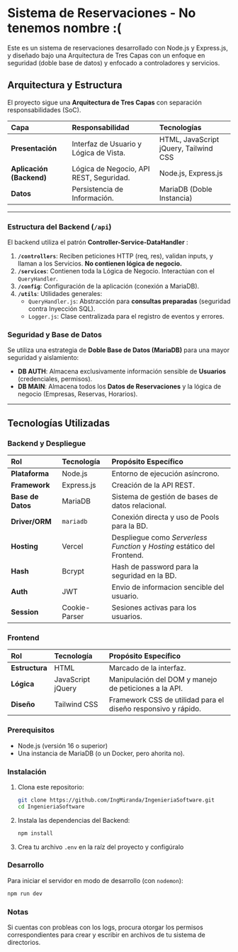 # Sistema de Reservaciones - No tenemos nombre :(

Este es un sistema de reservaciones desarrollado con Node.js y Express.js, y diseñado bajo una Arquitectura de Tres Capas con un enfoque en seguridad (doble base de datos) y enfocado a controladores y servicios.

## Arquitectura y Estructura

El proyecto sigue una **Arquitectura de Tres Capas** con separación responsabilidades (SoC).

| Capa                     | Responsabilidad                         | Tecnologías                           |
| :----------------------- | :-------------------------------------- | :------------------------------------ |
| **Presentación**         | Interfaz de Usuario y Lógica de Vista.  | HTML, JavaScript jQuery, Tailwind CSS |
| **Aplicación (Backend)** | Lógica de Negocio, API REST, Seguridad. | Node.js, Express.js                   |
| **Datos**                | Persistencia de Información.            | MariaDB (Doble Instancia)             |

---

### Estructura del Backend (`/api`)

El backend utiliza el patrón **Controller-Service-DataHandler** :

1.  **`/controllers`**: Reciben peticiones HTTP (req, res), validan inputs, y llaman a los Servicios. **No contienen lógica de negocio.**
2.  **`/services`**: Contienen toda la Lógica de Negocio. Interactúan con el `QueryHandler`.
3.  **`/config`**: Configuración de la aplicación (conexión a MariaDB).
4.  **`/utils`**: Utilidades generales:
    - `QueryHandler.js`: Abstracción para **consultas preparadas** (seguridad contra Inyección SQL).
    - `Logger.js`: Clase centralizada para el registro de eventos y errores.

### Seguridad y Base de Datos

Se utiliza una estrategia de **Doble Base de Datos (MariaDB)** para una mayor seguridad y aislamiento:

- **DB AUTH**: Almacena exclusivamente información sensible de **Usuarios** (credenciales, permisos).
- **DB MAIN**: Almacena todos los **Datos de Reservaciones** y la lógica de negocio (Empresas, Reservas, Horarios).

---

## Tecnologías Utilizadas

### Backend y Despliegue

| Rol               | Tecnología    | Propósito Específico                                                     |
| :---------------- | :------------ | :----------------------------------------------------------------------- |
| **Plataforma**    | Node.js       | Entorno de ejecución asíncrono.                                          |
| **Framework**     | Express.js    | Creación de la API REST.                                                 |
| **Base de Datos** | MariaDB       | Sistema de gestión de bases de datos relacional.                         |
| **Driver/ORM**    | `mariadb`     | Conexión directa y uso de Pools para la BD.                              |
| **Hosting**       | Vercel        | Despliegue como _Serverless Function_ y _Hosting_ estático del Frontend. |
| **Hash**          | Bcrypt        | Hash de password para la seguridad en la BD.                             |
| **Auth**          | JWT           | Envio de informacion sencible del usuario.                               |
| **Session**       | Cookie-Parser | Sesiones activas para los usuarios.                                      |

### Frontend

| Rol            | Tecnología        | Propósito Específico                                          |
| :------------- | :---------------- | :------------------------------------------------------------ |
| **Estructura** | HTML              | Marcado de la interfaz.                                       |
| **Lógica**     | JavaScript jQuery | Manipulación del DOM y manejo de peticiones a la API.         |
| **Diseño**     | Tailwind CSS      | Framework CSS de utilidad para el diseño responsivo y rápido. |

### Prerequisitos

- Node.js (versión 16 o superior)
- Una instancia de MariaDB (o un Docker, pero ahorita no).

### Instalación

1.  Clona este repositorio:
    ```bash
    git clone https://github.com/IngMiranda/IngenieriaSoftware.git
    cd IngenieriaSoftware
    ```
2.  Instala las dependencias del Backend:
    ```bash
    npm install
    ```
3.  Crea tu archivo `.env` en la raíz del proyecto y configúralo

### Desarrollo

Para iniciar el servidor en modo de desarrollo (con `nodemon`):

```bash
npm run dev
```

### Notas

Si cuentas con probleas con los logs, procura otorgar los permisos correspondientes para crear y escribir en archivos de tu sistema de directorios.

